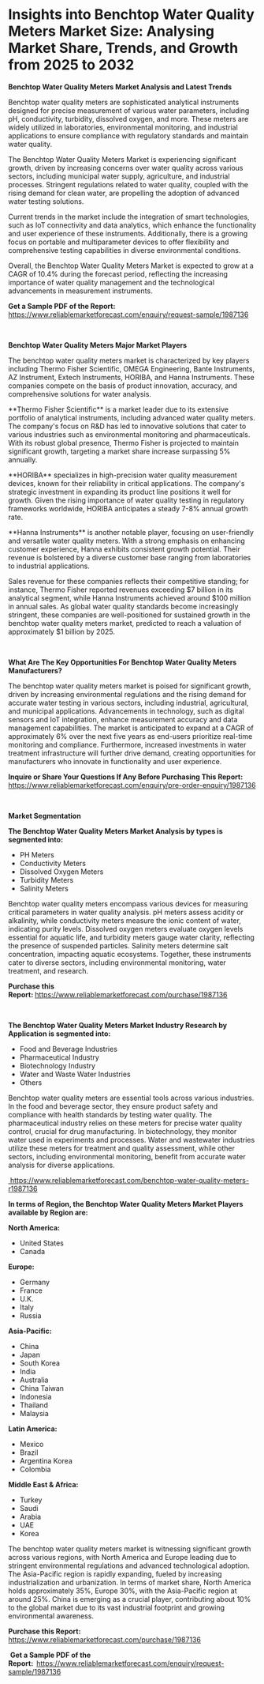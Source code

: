 <p><h1>Insights into Benchtop Water Quality Meters Market Size: Analysing Market Share, Trends, and Growth from 2025 to 2032</h1></p><p><strong>Benchtop Water Quality Meters Market Analysis and Latest Trends</strong></p>
<p><p>Benchtop water quality meters are sophisticated analytical instruments designed for precise measurement of various water parameters, including pH, conductivity, turbidity, dissolved oxygen, and more. These meters are widely utilized in laboratories, environmental monitoring, and industrial applications to ensure compliance with regulatory standards and maintain water quality. </p><p>The Benchtop Water Quality Meters Market is experiencing significant growth, driven by increasing concerns over water quality across various sectors, including municipal water supply, agriculture, and industrial processes. Stringent regulations related to water quality, coupled with the rising demand for clean water, are propelling the adoption of advanced water testing solutions.</p><p>Current trends in the market include the integration of smart technologies, such as IoT connectivity and data analytics, which enhance the functionality and user experience of these instruments. Additionally, there is a growing focus on portable and multiparameter devices to offer flexibility and comprehensive testing capabilities in diverse environmental conditions. </p><p>Overall, the Benchtop Water Quality Meters Market is expected to grow at a CAGR of 10.4% during the forecast period, reflecting the increasing importance of water quality management and the technological advancements in measurement instruments.</p></p>
<p><strong>Get a Sample PDF of the Report:&nbsp;</strong> <a href="https://www.reliablemarketforecast.com/enquiry/request-sample/1987136?utm_campaign=2452&utm_medium=2&utm_source=Github&utm_content=ia&utm_term=12042025&utm_id=benchtop-water-quality-meters">https://www.reliablemarketforecast.com/enquiry/request-sample/1987136</a></p>
<p>&nbsp;</p>
<p><strong>Benchtop Water Quality Meters Major Market Players</strong></p>
<p><p>The benchtop water quality meters market is characterized by key players including Thermo Fisher Scientific, OMEGA Engineering, Bante Instruments, AZ Instrument, Extech Instruments, HORIBA, and Hanna Instruments. These companies compete on the basis of product innovation, accuracy, and comprehensive solutions for water analysis.</p><p>**Thermo Fisher Scientific** is a market leader due to its extensive portfolio of analytical instruments, including advanced water quality meters. The company's focus on R&D has led to innovative solutions that cater to various industries such as environmental monitoring and pharmaceuticals. With its robust global presence, Thermo Fisher is projected to maintain significant growth, targeting a market share increase surpassing 5% annually.</p><p>**HORIBA** specializes in high-precision water quality measurement devices, known for their reliability in critical applications. The company's strategic investment in expanding its product line positions it well for growth. Given the rising importance of water quality testing in regulatory frameworks worldwide, HORIBA anticipates a steady 7-8% annual growth rate.</p><p>**Hanna Instruments** is another notable player, focusing on user-friendly and versatile water quality meters. With a strong emphasis on enhancing customer experience, Hanna exhibits consistent growth potential. Their revenue is bolstered by a diverse customer base ranging from laboratories to industrial applications.</p><p>Sales revenue for these companies reflects their competitive standing; for instance, Thermo Fisher reported revenues exceeding $7 billion in its analytical segment, while Hanna Instruments achieved around $100 million in annual sales. As global water quality standards become increasingly stringent, these companies are well-positioned for sustained growth in the benchtop water quality meters market, predicted to reach a valuation of approximately $1 billion by 2025.</p></p>
<p>&nbsp;</p>
<p><strong>What Are The Key Opportunities For Benchtop Water Quality Meters Manufacturers?</strong></p>
<p><p>The benchtop water quality meters market is poised for significant growth, driven by increasing environmental regulations and the rising demand for accurate water testing in various sectors, including industrial, agricultural, and municipal applications. Advancements in technology, such as digital sensors and IoT integration, enhance measurement accuracy and data management capabilities. The market is anticipated to expand at a CAGR of approximately 6% over the next five years as end-users prioritize real-time monitoring and compliance. Furthermore, increased investments in water treatment infrastructure will further drive demand, creating opportunities for manufacturers who innovate in functionality and user experience.</p></p>
<p><strong>Inquire or Share Your Questions If Any Before Purchasing This Report:</strong> <a href="https://www.reliablemarketforecast.com/enquiry/pre-order-enquiry/1987136?utm_campaign=2452&utm_medium=2&utm_source=Github&utm_content=ia&utm_term=12042025&utm_id=benchtop-water-quality-meters">https://www.reliablemarketforecast.com/enquiry/pre-order-enquiry/1987136</a></p>
<p>&nbsp;</p>
<p><strong>Market Segmentation</strong></p>
<p><strong>The Benchtop Water Quality Meters Market Analysis by types is segmented into:</strong></p>
<p><ul><li>PH Meters</li><li>Conductivity Meters</li><li>Dissolved Oxygen Meters</li><li>Turbidity Meters</li><li>Salinity Meters</li></ul></p>
<p><p>Benchtop water quality meters encompass various devices for measuring critical parameters in water quality analysis. pH meters assess acidity or alkalinity, while conductivity meters measure the ionic content of water, indicating purity levels. Dissolved oxygen meters evaluate oxygen levels essential for aquatic life, and turbidity meters gauge water clarity, reflecting the presence of suspended particles. Salinity meters determine salt concentration, impacting aquatic ecosystems. Together, these instruments cater to diverse sectors, including environmental monitoring, water treatment, and research.</p></p>
<p><strong>Purchase this Report:&nbsp;</strong><a href="https://www.reliablemarketforecast.com/purchase/1987136?utm_campaign=2452&utm_medium=2&utm_source=Github&utm_content=ia&utm_term=12042025&utm_id=benchtop-water-quality-meters">https://www.reliablemarketforecast.com/purchase/1987136</a></p>
<p>&nbsp;</p>
<p><strong>The Benchtop Water Quality Meters Market Industry Research by Application is segmented into:</strong></p>
<p><ul><li>Food and Beverage Industries</li><li>Pharmaceutical Industry</li><li>Biotechnology Industry</li><li>Water and Waste Water Industries</li><li>Others</li></ul></p>
<p><p>Benchtop water quality meters are essential tools across various industries. In the food and beverage sector, they ensure product safety and compliance with health standards by testing water quality. The pharmaceutical industry relies on these meters for precise water quality control, crucial for drug manufacturing. In biotechnology, they monitor water used in experiments and processes. Water and wastewater industries utilize these meters for treatment and quality assessment, while other sectors, including environmental monitoring, benefit from accurate water analysis for diverse applications.</p></p>
<p><a href="https://www.reliablemarketforecast.com/benchtop-water-quality-meters-r1987136?utm_campaign=2452&utm_medium=2&utm_source=Github&utm_content=ia&utm_term=12042025&utm_id=benchtop-water-quality-meters">&nbsp;https://www.reliablemarketforecast.com/benchtop-water-quality-meters-r1987136</a></p>
<p><strong>In terms of Region, the Benchtop Water Quality Meters Market Players available by Region are:</strong></p>
<p>
    <p> <strong> North America: </strong>
        <ul>
            <li>United States</li>
            <li>Canada</li>
        </ul>
        </p> 
    <p> <strong> Europe: </strong>
        <ul>
            <li>Germany</li>
            <li>France</li>
            <li>U.K.</li>
            <li>Italy</li>
            <li>Russia</li>
        </ul>
        </p> 
    <p> <strong> Asia-Pacific: </strong>
        <ul>
            <li>China</li>
            <li>Japan</li>
            <li>South Korea</li>
            <li>India</li>
            <li>Australia</li>
            <li>China Taiwan</li>
            <li>Indonesia</li>
            <li>Thailand</li>
            <li>Malaysia</li>
        </ul>
        </p> 
    <p> <strong> Latin America: </strong>
        <ul>
            <li>Mexico</li>
            <li>Brazil</li>
            <li>Argentina Korea</li>
            <li>Colombia</li>
        </ul>
        </p> 
    <p> <strong> Middle East & Africa: </strong>
        <ul>
            <li>Turkey</li>
            <li>Saudi</li>
            <li>Arabia</li>
            <li>UAE</li>
            <li>Korea</li>
        </ul>
    </p>
    </p>
<p><p>The benchtop water quality meters market is witnessing significant growth across various regions, with North America and Europe leading due to stringent environmental regulations and advanced technological adoption. The Asia-Pacific region is rapidly expanding, fueled by increasing industrialization and urbanization. In terms of market share, North America holds approximately 35%, Europe 30%, with the Asia-Pacific region at around 25%. China is emerging as a crucial player, contributing about 10% to the global market due to its vast industrial footprint and growing environmental awareness.</p></p>
<p><strong>Purchase this Report: </strong><a href="https://www.reliablemarketforecast.com/purchase/1987136?utm_campaign=2452&utm_medium=2&utm_source=Github&utm_content=ia&utm_term=12042025&utm_id=benchtop-water-quality-meters">https://www.reliablemarketforecast.com/purchase/1987136</a></p>
<p>&nbsp;<strong>Get a Sample PDF of the Report:&nbsp;&nbsp;</strong><a href="https://www.reliablemarketforecast.com/enquiry/request-sample/1987136?utm_campaign=2452&utm_medium=2&utm_source=Github&utm_content=ia&utm_term=12042025&utm_id=benchtop-water-quality-meters">https://www.reliablemarketforecast.com/enquiry/request-sample/1987136</a></p>
<p><strong></strong></p>
<p><p></p><p></p><p></p></p>